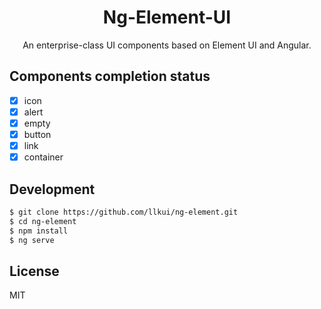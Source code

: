 <h1 align="center">
Ng-Element-UI
</h1>

<div align="center">

An enterprise-class UI components based on Element UI and Angular.

</div>

## Components completion status

- [x] icon
- [x] alert
- [x] empty
- [x] button
- [x] link
- [x] container

##  Development

```bash
$ git clone https://github.com/llkui/ng-element.git
$ cd ng-element
$ npm install
$ ng serve
```

## License

MIT